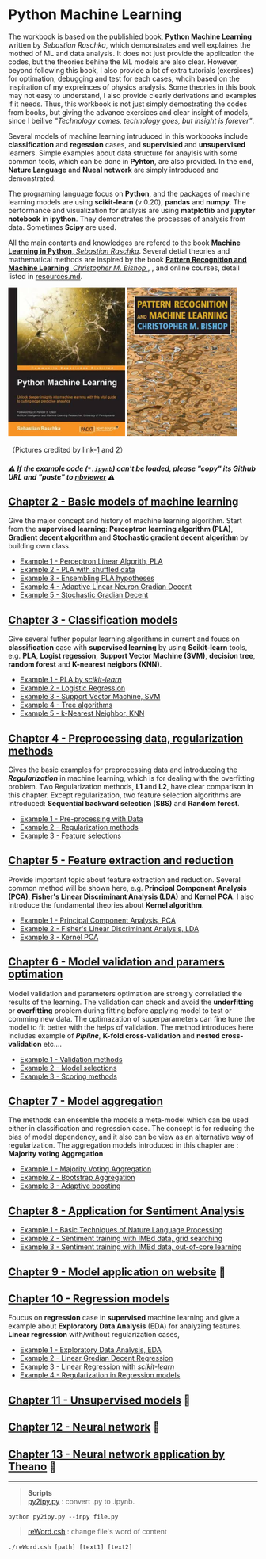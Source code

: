 # Python Machine Learning
The workbook is based on the publishied book, **Python Machine Learning**  written by *Sebastian Raschka*, which demonstrates and well explaines the mothed of ML and data analysis. It does not just provide the application the codes, but the theories behine the ML models are also clear. However, beyond following this book, I also provide a lot of extra tutorials (exersices) for optimation, debugging and test for each cases, whcih based on the inspiration of my expreinces of physics analysis. Some theories in this book may not easy to understand, I also provide clearly derivations and examples if it needs. Thus, this workbook is not just simply demostrating the codes from books, but giving the advance exersices and clear insight of models, since I beilive *"Technology comes, technology goes, but insight is forever"*.

Several models of machine learning intruduced in this workbooks include  **classification** and **regession** cases, and **supervisied** and **unsupervised** learners. Simple examples about data structure for anaylsis with some common tools, which can be done in **Pyhton**, are also provided. In the end, **Nature Language** and **Nueal network** are simply introduced and demonstrated.

The programing language focus on **Python**, and the packages of machine learning models are using **scikit-learn** (v 0.20), **pandas** and **numpy**. The performance and visualization for analysis are using **matplotlib** and **jupyter notebook** in **ipython**. They demonstrates the processes of analysis from data. Sometimes **Scipy** are used.

All the main contants and knowledges are refered to the book [**Machine Learning in Python**, *Sebastian Raschka*](https://sebastianraschka.com/books.html). Several detial theories and mathematical methods are inspired by the book [**Pattern Recognition and Machine Learning**, *Christopher M. Bishop* ](https://books.google.com.tw/books/about/Pattern_Recognition_and_Machine_Learning.html?id=kTNoQgAACAAJ&source=kp_cover&redir_esc=y), , and online courses, detail listed in [resources.md](resources.md).

<img src="../doc/Python_Machine_Learning_RS.jpeg" height="300"> <img src="../doc/Pattern_Recognition_and_Machine_Learning_Bishop.jpeg"  height="300">

（Pictures credited by link-[1](https://books.google.com.tw/books/about/Python_Machine_Learning.html?id=GOVOCwAAQBAJ&source=kp_cover&redir_esc=y) and [2](https://books.google.com.tw/books/about/Pattern_Recognition_and_Machine_Learning.html?id=kTNoQgAACAAJ&source=kp_cover&redir_esc=y)）

##### :warning: If the example code (`*.ipynb`) can't be loaded, please *"copy"* its Github URL and *"paste"* to [nbviewer](https://nbviewer.jupyter.org) :warning:

## [Chapter 2 - Basic models of machine learning ](Chapter_02/README.md)
Give the major concept and history of machine learning algorithm. Start from the **supervised learning**: **Perceptron learning algorithm (PLA)**, **Gradient decent algorithm** and **Stochastic gradient decent algorithm** by building own class.
* [Example 1 - Perceptron Linear Algorith, PLA](https://nbviewer.jupyter.org/github/juifa-tsai/workbook_MachineLearning/blob/master/Machine_Learning_in_Python_SR/Chapter_02/example_01_PLA.ipynb?flush_cache=true)
* [Example 2 - PLA with shuffled data](https://nbviewer.jupyter.org/github/juifa-tsai/workbook_MachineLearning/blob/master/Machine_Learning_in_Python_SR/Chapter_02/example_02_PLA.ipynb?flush_cache=true)
* [Example 3 - Ensembling PLA hypotheses](https://nbviewer.jupyter.org/github/juifa-tsai/workbook_MachineLearning/blob/master/Machine_Learning_in_Python_SR/Chapter_02/example_03_PLA.ipynb?flush_cache=true)
* [Example 4 - Adaptive Linear Neuron Gradian Decent](https://nbviewer.jupyter.org/github/juifa-tsai/workbook_MachineLearning/blob/master/Machine_Learning_in_Python_SR/Chapter_02/example_04_AdalineGD.ipynb?flush_cache=true)
* [Example 5 - Stochastic Gradian Decent](https://nbviewer.jupyter.org/github/juifa-tsai/workbook_MachineLearning/blob/master/Machine_Learning_in_Python_SR/Chapter_02/example_05_StochasticGD.ipynb?flush_cache=true)

## [Chapter 3 - Classification models](Chapter_03/README.md)
Give several futher popular learning algorithms in current and foucs on **classification** case with **supervised learning** by using **Scikit-learn** tools, e.g. **PLA**, **Logist regession**, **Support Vector Machine (SVM)**, **decision tree**, **random forest** and **K-nearest neigbors (KNN)**.
* [Example 1 - PLA by *scikit-learn* ](https://nbviewer.jupyter.org/github/juifa-tsai/workbook_MachineLearning/blob/master/Machine_Learning_in_Python_SR/Chapter_03/example_01_PLA.ipynb?flush_cache=true)
* [Example 2 - Logistic Regression](https://nbviewer.jupyter.org/github/juifa-tsai/workbook_MachineLearning/blob/master/Machine_Learning_in_Python_SR/Chapter_03/example_02_LogisticRegression.ipynb?flush_cache=true)
* [Example 3 - Support Vector Machine, SVM](https://nbviewer.jupyter.org/github/juifa-tsai/workbook_MachineLearning/blob/master/Machine_Learning_in_Python_SR/Chapter_03/example_03_SVM.ipynb?flush_cache=true)
* [Example 4 - Tree algorithms](https://nbviewer.jupyter.org/github/juifa-tsai/workbook_MachineLearning/blob/master/Machine_Learning_in_Python_SR/Chapter_03/example_04_TreeAlgorithms.ipynb?flush_cache=true)
* [Example 5 - k-Nearest Neighbor, KNN](https://nbviewer.jupyter.org/github/juifa-tsai/workbook_MachineLearning/blob/master/Machine_Learning_in_Python_SR/Chapter_03/example_05_KNN.ipynb?flush_cache=true)

## [Chapter 4 - Preprocessing data, regularization methods](Chapter_04/README.md)
Gives the basic examples for preprocessing data and introduceing the ***Regularization*** in machine learning, which is for dealing with the overfitting problem. Two Regularization methods, **L1** and **L2**, have clear comparison in this chapter. Except regularization, two feature selection algorithms are introduced: **Sequential backward selection (SBS)** and **Random forest**.

* [Example 1 - Pre-processing with Data](https://nbviewer.jupyter.org/github/juifa-tsai/workbook_MachineLearning/blob/master/Machine_Learning_in_Python_SR/Chapter_04/example_01_Preprocessing.ipynb?flush_cache=true)
* [Example 2 - Regularization methods](https://nbviewer.jupyter.org/github/juifa-tsai/workbook_MachineLearning/blob/master/Machine_Learning_in_Python_SR/Chapter_04/example_02_Regularization.ipynb?flush_cache=true)
* [Example 3 - Feature selections](https://nbviewer.jupyter.org/github/juifa-tsai/workbook_MachineLearning/blob/master/Machine_Learning_in_Python_SR/Chapter_04/example_03_FeatureSelection.ipynb?flush_cache=true)

## [Chapter 5 - Feature extraction and reduction](Chapter_05/README.md)
Provide important topic about feature extraction and reduction. Several common method will be shown here, e.g. **Principal Component Analysis (PCA)**, **Fisher's Linear Discriminant Analysis (LDA)** and **Kernel PCA**. I also introduce the fundamental theories about **Kernel algorithm**.

* [Example 1 - Principal Component Analysis, PCA](https://nbviewer.jupyter.org/github/juifa-tsai/workbook_MachineLearning/blob/master/Machine_Learning_in_Python_SR/Chapter_05/example_01_PCA.ipynb?flush_cache=true)
* [Example 2 - Fisher's Linear Discriminant Analysis, LDA](https://nbviewer.jupyter.org/github/juifa-tsai/workbook_MachineLearning/blob/master/Machine_Learning_in_Python_SR/Chapter_05/example_02_FisherLDA.ipynb?flush_cache=true)
* [Example 3 - Kernel PCA](https://nbviewer.jupyter.org/github/juifa-tsai/workbook_MachineLearning/blob/master/Machine_Learning_in_Python_SR/Chapter_05/example_03_KernelPCA.ipynb?flush_cache=true)


## [Chapter 6 - Model validation and paramers optimation](Chapter_06/README.md)
Model validation and parameters optimation are strongly correlatied the results of the learning. The validation can check and avoid the **underfitting** or **overfitting** problem during fitting before applying model to test or comming new data. The optimazation of superparameters can fine tune the model to fit better with the helps of validation. The method introduces here includes example of ***Pipline***, **K-fold cross-validation** and **nested cross-validation** etc....   

* [Example 1 - Validation methods](https://nbviewer.jupyter.org/github/juifa-tsai/workbook_MachineLearning/blob/master/Machine_Learning_in_Python_SR/Chapter_06/example_01_validations.ipynb?flush_cache=true)
* [Example 2 - Model selections](https://nbviewer.jupyter.org/github/juifa-tsai/workbook_MachineLearning/blob/master/Machine_Learning_in_Python_SR/Chapter_06/example_02_optimations.ipynb?flush_cache=true)
* [Example 3 - Scoring methods](https://nbviewer.jupyter.org/github/juifa-tsai/workbook_MachineLearning/blob/master/Machine_Learning_in_Python_SR/Chapter_06/example_03_scoringMethods.ipynb?flush_cache=true)

## [Chapter 7 - Model aggregation](Chapter_07/README.md)
The methods can ensemble the models a meta-model which can be used either in classification and regression case. The concept is for reducing the bias of model dependency, and it also can be view as an alternative way of regularization. The aggregation models introduced in this chapter are : **Majority voting Aggregation**

* [Example 1 - Majority Voting Aggregation](https://nbviewer.jupyter.org/github/juifa-tsai/workbook_MachineLearning/blob/master/Machine_Learning_in_Python_SR/Chapter_07/example_01_majorityVote.ipynb?flush_cache=true)
* [Example 2 - Bootstrap Aggregation](https://nbviewer.jupyter.org/github/juifa-tsai/workbook_MachineLearning/blob/master/Machine_Learning_in_Python_SR/Chapter_07/example_02_bootstrap.ipynb?flush_cache=true)
* [Example 3 - Adaptive boosting](https://nbviewer.jupyter.org/github/juifa-tsai/workbook_MachineLearning/blob/master/Machine_Learning_in_Python_SR/Chapter_07/example_03_adaBoost.ipynb?flush_cache=true)

## [Chapter 8 - Application for Sentiment Analysis](Chapter_08/README.md)

* [Example 1 - Basic Techniques of Nature Language Processing](https://nbviewer.jupyter.org/github/juifa-tsai/workbook_MachineLearning/blob/master/Machine_Learning_in_Python_SR/Chapter_08/example_01_basicNLP.ipynb?flush_cache=true)
* [Example 2 - Sentiment training with IMBd data, grid searching](https://nbviewer.jupyter.org/github/juifa-tsai/workbook_MachineLearning/blob/master/Machine_Learning_in_Python_SR/Chapter_08/example_02_gridSearch.ipynb?flush_cache=true)
* [Example 3 - Sentiment training with IMBd data, out-of-core learning](https://nbviewer.jupyter.org/github/juifa-tsai/workbook_MachineLearning/blob/master/Machine_Learning_in_Python_SR/Chapter_08/example_03_outofcore.ipynb?flush_cache=true)

## [Chapter 9 - Model application on website](Chapter_09/README.md) :construction:

## [Chapter 10 - Regression models ](Chapter_10/README.md)
Foucus on **regression** case in **supervised** machine learning and give a example about **Exploratory Data Analysis** (EDA) for analyzing features. **Linear regression** with/without regularization cases,  
* [Example 1 - Exploratory Data Analysis, EDA](https://nbviewer.jupyter.org/github/juifa-tsai/workbook_MachineLearning/blob/master/Machine_Learning_in_Python_SR/Chapter_10/example_01_EDA.ipynb?flush_cache=true)
* [Example 2 - Linear Gredian Decent Regression ](https://nbviewer.jupyter.org/github/juifa-tsai/workbook_MachineLearning/blob/master/Machine_Learning_in_Python_SR/Chapter_10/example_02_LinearRegressionGD.ipynb?flush_cache=true)
* [Example 3 - Linear Regression with *scikit-learn*](https://nbviewer.jupyter.org/github/juifa-tsai/workbook_MachineLearning/blob/master/Machine_Learning_in_Python_SR/Chapter_10/example_03_LinearRegressionSkLearn.ipynb?flush_cache=true)
* [Example 4 - Regularization in Regression models](https://nbviewer.jupyter.org/github/juifa-tsai/workbook_MachineLearning/blob/master/Machine_Learning_in_Python_SR/Chapter_10/example_04_regularization_regression.ipynb?flush_cache=true)

## [Chapter 11 - Unsupervised models](Chapter_11) :construction:

## [Chapter 12 - Neural network](Chapter_12) :construction:

## [Chapter 13 - Neural network application by Theano](Chapter_13) :construction:

---
> **Scripts** \
> [py2ipy.py](py2ipy.py) : convert .py to .ipynb.  
  ```
  python py2ipy.py --inpy file.py
  ```
> [reWord.csh](reWord.csh) : change file's word of content
  ```
  ./reWord.csh [path] [text1] [text2]
  ```
